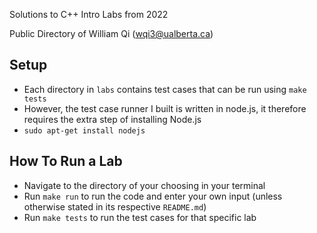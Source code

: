 Solutions to C++ Intro Labs from 2022

Public Directory of William Qi (wqi3@ualberta.ca)

## Setup
- Each directory in `labs` contains test cases that can be run using `make tests`
- However, the test case runner I built is written in node.js, it therefore requires the extra step of installing Node.js 
- `sudo apt-get install nodejs`

## How To Run a Lab
- Navigate to the directory of your choosing in your terminal
- Run `make run` to run the code and enter your own input (unless otherwise stated in its respective `README.md`)
- Run `make tests` to run the test cases for that specific lab